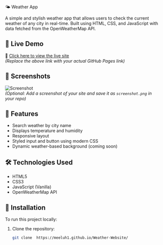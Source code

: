 🌤️ Weather App

A simple and stylish weather app that allows users to check the current weather of any city in real-time. Built using HTML, CSS, and JavaScript with data fetched from the OpenWeatherMap API.

## 🚀 Live Demo

🔗 [Click here to view the live site]( https://meeluh1.github.io/Weather-Website/)  
*(Replace the above link with your actual GitHub Pages link)*

## 📸 Screenshots

![Screenshot](./screenshot.png)  
*(Optional: Add a screenshot of your site and save it as `screenshot.png` in your repo)*

## 🔧 Features

- Search weather by city name
- Displays temperature and humidity
- Responsive layout
- Styled input and button using modern CSS
- Dynamic weather-based background (coming soon)

## 🛠️ Technologies Used

- HTML5
- CSS3
- JavaScript (Vanilla)
- OpenWeatherMap API

## 📂 Installation

To run this project locally:

1. Clone the repository:
   ```bash
   git clone  https://meeluh1.github.io/Weather-Website/
